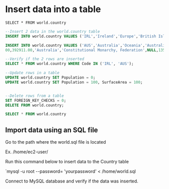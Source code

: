 # Insert data into a table

`SELECT * FROM world.country`

```sql
--Insert 2 data in the world.country table
INSERT INTO world.country VALUES ('IRL','Ireland','Europe','British Islands',70273.00,1921,3775100,76.8,75921.00,73132.00,'Ireland/Eire','Republic',NULL,1447,'IE');

INSERT INTO world.country VALUES ('AUS','Australia','Oceania','Australia and New Zealand',7741220.00,1901,18886000,79.8,351182.
00,392911.00,'Australia','Constitutional Monarchy, Federation',NULL,135,'AU');

--Verify if the 2 rows are inserted
SELECT * FROM world.country WHERE Code IN ('IRL', 'AUS');

--Update rows in a table
UPDATE world.country SET Population = 0;
UPDATE world.country SET Population = 100, SurfaceArea = 100;


--Delete rows from a table
SET FOREIGN_KEY_CHECKS = 0;
DELETE FROM world.country;

SELECT * FROM world.country
```

## Import data using an SQL file

Go to the path where the world.sql file is located

Ex. /home/ec2-user/

Run this command below to insert data to the Country table

`mysql -u root --password= 'yourpassword' < /home/world.sql

Connect to MySQL database and verify if the data was inserted.



